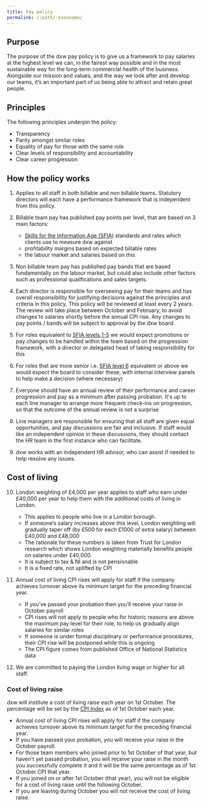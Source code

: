 ```yaml
---
title: Pay policy
permalink: /:path/:basename/
---
```


## Purpose

The purpose of the dxw pay policy is to give us a framework to pay salaries at
the highest level we can, in the fairest way possible and in the most
sustainable way for the long-term commercial health of the business. Alongside
our mission and values, and the way we look after and develop our teams, it’s an
important part of us being able to attract and retain great people.

## Principles

The following principles underpin the policy:

- Transparency
- Parity amongst similar roles
- Equality of pay for those with the same role
- Clear levels of responsibility and accountability
- Clear career progression

## How the policy works

1. Applies to all staff in both billable and non billable teams. Statutory
   directors will each have a performance framework that is independent from
   this policy.
2. Billable team pay has published pay points per level, that are based on 3
   main factors:

   - [Skills for the Information Age (SFIA)](https://assets.digitalmarketplace.service.gov.uk/g-cloud-12/documents/92768/886204607156866-sfia-rate-card-2020-07-17-1338.pdf)
     standards and rates which clients use to measure dxw against
   - profitability margins based on expected billable rates
   - the labour market and salaries based on this

3. Non billable team pay has published pay bands that are based fundamentally on
   the labour market, but could also include other factors such as professional
   qualifications and sales targets.
4. Each director is responsible for overseeing pay for their teams and has
   overall responsibility for justifying decisions against the principles and
   criteria in this policy. This policy will be reviewed at least every 2 years.
   The review will take place between October and February, to avoid changes to
   salaries shortly before the annual CPI rise. Any changes to pay points /
   bands will be subject to approval by the dxw board.
5. For roles equivalent to
   [SFIA levels 1-5](https://assets.digitalmarketplace.service.gov.uk/g-cloud-12/documents/92768/886204607156866-sfia-rate-card-2020-07-17-1338.pdf)
   we would expect promotions or pay changes to be handled within the team based
   on the progression framework, with a director or delegated head of taking
   responsibility for this
6. For roles that are more senior i.e.
   [SFIA level 6](https://assets.digitalmarketplace.service.gov.uk/g-cloud-12/documents/92768/886204607156866-sfia-rate-card-2020-07-17-1338.pdf)
   equivalent or above we would expect the board to consider these, with
   internal interview panels to help make a decision (where necessary)
7. Everyone should have an annual review of their performance and career
   progression and pay as a minimum after passing probation. It's up to each
   line manager to arrange more frequent check-ins on progression, so that the
   outcome of the annual review is not a surprise
8. Line managers are responsible for ensuring that all staff are given equal
   opportunities, and pay discussions are fair and inclusive. If staff would
   like an independent opinion in these discussions, they should contact the HR team
   in the first instance who can facilitate.
9. dxw works with an independent HR advisor, who can assist if needed to help
   resolve any issues.

## Cost of living

10. London weighting of £4,000 per year applies to staff who earn under £40,000
    per year to help them with the additional costs of living in London.

    - This applies to people who live in a London borough.
    - If someone’s salary increases above this level, London weighting will
      gradually taper off (by £500 for each £1000 of extra salary) between
      £40,000 and £48,000
    - The rationale for these numbers is taken from Trust for London research
      which shows London weighting materially benefits people on salaries under
      £40,000.
    - It is subject to tax & NI and is not pensionable
    - It is a fixed rate, not uplifted by CPI

11. Annual cost of living CPI rises will apply for staff if the company achieves
    turnover above its minimum target for the preceding financial year.

    - If you’ve passed your probation then you’ll receive your raise in October
      payroll
    - CPI rises will not apply to people who for historic reasons are above the
      maximum pay level for their role, to help us gradually align salaries for
      similar roles
    - If someone is under formal disciplinary or performance procedures, their
      CPI rise will be postponed while this is ongoing
    - The CPI figure comes from published Office of National Statistics data

12. We are committed to paying the London living wage or higher for all staff.

### Cost of living raise

dxw will institute a cost of living raise each year on 1st October. The
percentage will be set by the
[CPI Index](https://www.ons.gov.uk/economy/inflationandpriceindices) as of 1st
October each year.

- Annual cost of living CPI rises will apply for staff if the company achieves
  turnover above its minimum target for the preceding financial year.
- If you have passed your probation, you will receive your raise in the October
  payroll.
- For those team members who joined prior to 1st October of that year, but
  haven't yet passed probation, you will receive your raise in the month you
  successfully complete it and it will be the same percentage as of 1st October
  CPI that year.
- If you joined on or after 1st October (that year), you will not be eligible
  for a cost of living raise until the following October.
- If you are leaving during October you will not receive the cost of living
  raise.
